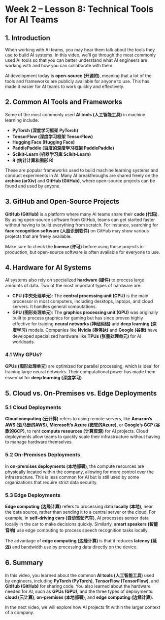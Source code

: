 # Week 2 – Lesson 8: Technical Tools for AI Teams

## 1. Introduction

When working with AI teams, you may hear them talk about the tools they use to build AI systems. In this video, we’ll go through the most commonly used AI tools so that you can better understand what AI engineers are working with and how you can collaborate with them.

AI development today is **open-source (开源的)**, meaning that a lot of the tools and frameworks are publicly available for anyone to use. This has made it easier for AI teams to work quickly and effectively.

## 2. Common AI Tools and Frameworks

Some of the most commonly used **AI tools (人工智能工具)** in machine learning include:

- **PyTorch (深度学习框架 PyTorch)**
- **TensorFlow (深度学习框架 TensorFlow)**
- **Hugging Face (Hugging Face)**
- **PaddlePaddle (百度的深度学习框架 PaddlePaddle)**
- **Scikit-Learn (机器学习库 Scikit-Learn)**
- **R (统计计算和图形 R)**

These are popular frameworks used to build machine learning systems and conduct experiments in AI. Many AI breakthroughs are shared freely on the **archive (arXiv)** and **GitHub (GitHub)**, where open-source projects can be found and used by anyone.

## 3. GitHub and Open-Source Projects

**GitHub (GitHub)** is a platform where many AI teams share their **code (代码)**. By using open-source software from GitHub, teams can get started faster without having to build everything from scratch. For instance, searching for **face recognition software (人脸识别软件)** on GitHub may show various projects that are freely available.

Make sure to check the **license (许可)** before using these projects in production, but open-source software is often available for everyone to use.

## 4. Hardware for AI Systems

AI systems also rely on specialized **hardware (硬件)** to process large amounts of data. Two of the most important types of hardware are:

- **CPU (中央处理单元)**: The **central processing unit (CPU)** is the main processor in most computers, including desktops, laptops, and cloud servers. It handles general computations.
- **GPU (图形处理单元)**: The **graphics processing unit (GPU)** was originally built to process graphics for gaming but has since proven highly effective for training **neural networks (神经网络)** and **deep learning (深度学习)** models. Companies like **Nvidia (英伟达)** and **Google (谷歌)** have developed specialized hardware like **TPUs (张量处理单元)** for AI workloads.

### 4.1 Why GPUs?

**GPUs (图形处理单元)** are optimized for parallel processing, which is ideal for training large neural networks. Their computational power has made them essential for **deep learning (深度学习)**.

## 5. Cloud vs. On-Premises vs. Edge Deployments

### 5.1 Cloud Deployments

**Cloud computing (云计算)** refers to using remote servers, like **Amazon’s AWS (亚马逊的AWS)**, **Microsoft’s Azure (微软的Azure)**, or **Google’s GCP (谷歌的GCP)**, to rent **compute resources (计算资源)** for AI projects. Cloud deployments allow teams to quickly scale their infrastructure without having to manage hardware themselves.

### 5.2 On-Premises Deployments

In **on-premises deployments (本地部署)**, the compute resources are physically located within the company, allowing for more control over the infrastructure. This is less common for AI but is still used by some organizations that require strict data security.

### 5.3 Edge Deployments

**Edge computing (边缘计算)** refers to processing data **locally (本地)**, near the data source, rather than sending it to a central server or the cloud. For example, in **self-driving cars (自动驾驶汽车)**, AI processes sensor data locally in the car to make decisions quickly. Similarly, **smart speakers (智能音响)** use edge computing to process speech recognition tasks locally.

The advantage of **edge computing (边缘计算)** is that it reduces **latency (延迟)** and bandwidth use by processing data directly on the device.

## 6. Summary

In this video, you learned about the common **AI tools (人工智能工具)** used by engineers, including **PyTorch (PyTorch)**, **TensorFlow (TensorFlow)**, and **GitHub (GitHub)** for sharing code. You also learned about the hardware needed for AI, such as **GPUs (GPU)**, and the three types of deployments: **cloud (云计算)**, **on-premises (本地部署)**, and **edge computing (边缘计算)**.

In the next video, we will explore how AI projects fit within the larger context of a company.